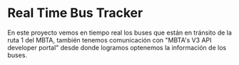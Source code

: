 # Real Time Bus Tracker 

En este proyecto vemos en tiempo real los buses que están en tránsito de la ruta 1 del MBTA, también tenemos comunicación con "MBTA's V3 API developer portal" desde donde logramos optenemos la información de los buses. 
